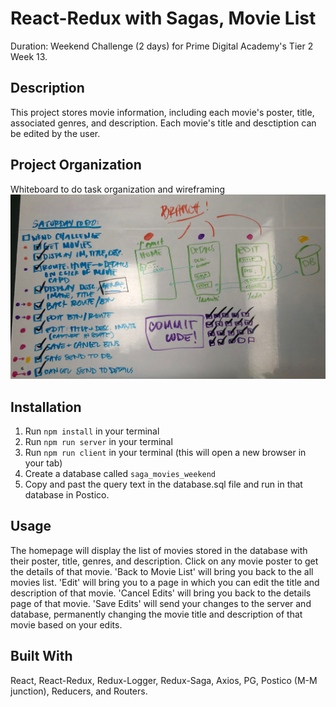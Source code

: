 # React-Redux with Sagas, Movie List
Duration: Weekend Challenge (2 days) for Prime Digital Academy's Tier 2 Week 13.

## Description
This project stores movie information, including each movie's poster, title, associated genres, and description. Each movie's title and desctiption can be edited by the user.

## Project Organization
Whiteboard to do task organization and wireframing
![Whiteboard Wireframe & Checklist](Wireframe_Checklsit.jpeg)

## Installation
1. Run `npm install` in your terminal
2. Run `npm run server` in your terminal
3. Run `npm run client` in your terminal (this will open a new browser in your tab)
4. Create a database called `saga_movies_weekend`
5. Copy and past the query text in the database.sql file and run in that database in Postico. 

## Usage
The homepage will display the list of movies stored in the database with their poster, title, genres, and description. Click on any movie poster to get the details of that movie. 'Back to Movie List' will bring you back to the all movies list. 'Edit' will bring you to a page in which you can edit the title and description of that movie. 'Cancel Edits' will bring you back to the details page of that movie. 'Save Edits' will send your changes to the server and database, permanently changing the movie title and description of that movie based on your edits. 

## Built With
React, React-Redux, Redux-Logger, Redux-Saga, Axios, PG, Postico (M-M junction), Reducers, and Routers.